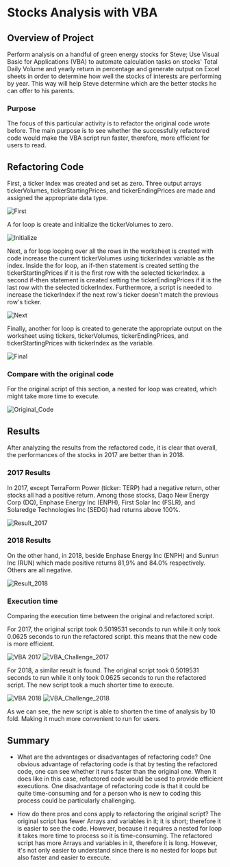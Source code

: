 # Stocks Analysis with VBA

## Overview of Project
Perform analysis on a handful of green energy stocks for Steve; Use Visual Basic for Applications (VBA) to automate calculation tasks on stocks' Total Daily Volume and yearly return in percentage and generate output on Excel sheets in order to determine how well the stocks of interests are performing by year. This way will help Steve determine which are the better stocks he can offer to his parents.

### Purpose
The focus of this particular activity is to refactor the original code wrote before. The main purpose is to see whether the successfully refactored code would make the VBA script run faster, therefore, more efficient for users to read.

## Refactoring Code
First, a ticker Index was created and set as zero. Three output arrays tickerVolumes, tickerStartingPrices, and tickerEndingPrices are made and assigned the appropriate data type.

![First](https://user-images.githubusercontent.com/84931545/124359474-3c4ac100-dbf3-11eb-870c-be5c3329d59f.PNG)

A for loop is create and initialize the tickerVolumes to zero.

![Initialize](https://user-images.githubusercontent.com/84931545/124359489-4ec4fa80-dbf3-11eb-8856-ba2a4cdaab82.PNG)


Next, a for loop looping over all the rows in the worksheet is created with code increase the current tickerVolumes using tickerIndex variable as the index. Inside the for loop, an if-then statement is created setting the tickerStartingPrices if it is the first row with the selected tickerIndex. a second if-then statement is created setting the tickerEndingPrices if it is the last row with the selected tickerIndex. Furthermore, a script is needed to increase the tickerIndex if the next row's ticker doesn't match the previous row's ticker. 

![Next](https://user-images.githubusercontent.com/84931545/124359498-55537200-dbf3-11eb-80a8-296a9a7ac87c.PNG)


Finally, another for loop is created to generate the appropriate output on the worksheet using tickers, tickerVolumes, tickerEndingPrices, and tickerStartingPrices with tickerIndex as the variable.

![Final](https://user-images.githubusercontent.com/84931545/124359506-5b495300-dbf3-11eb-9125-6feb8bbcf76c.PNG)


### Compare with the original code
For the original script of this section, a nested for loop was created, which might take more time to execute. 

![Original_Code](https://user-images.githubusercontent.com/84931545/124359615-b9763600-dbf3-11eb-9def-64a89f887909.PNG)


## Results
After analyzing the results from the refactored code, it is clear that overall, the performances of the stocks in 2017 are better than in 2018. 

### 2017 Results
In 2017, except TerraForm Power (ticker: TERP) had a negative return, other stocks all had a positive return. Among those stocks, Daqo New Energy Corp (DQ), Enphase Energy Inc (ENPH), First Solar Inc (FSLR), and Solaredge Technologies Inc (SEDG) had returns above 100%. 

![Result_2017](https://user-images.githubusercontent.com/84931545/124359554-8cc21e80-dbf3-11eb-8721-123bf0d4e2d9.PNG)


### 2018 Results
On the other hand, in 2018, beside Enphase Energy Inc (ENPH) and Sunrun Inc (RUN) which made positive returns 81,9% and 84.0% respectively. Others are all negative. 

![Result_2018](https://user-images.githubusercontent.com/84931545/124359557-8f247880-dbf3-11eb-9f8d-11b2f86ae3a7.PNG)


### Execution time 
Comparing the execution time between the original and refactored script. 

For 2017, the original script took 0.5019531 seconds to run while it only took 0.0625 seconds to run the refactored script. this means that the new code is more efficient. 

![VBA 2017](https://user-images.githubusercontent.com/84931545/124359565-96e41d00-dbf3-11eb-856a-6a09dadacfe1.PNG)
![VBA_Challenge_2017](https://user-images.githubusercontent.com/84931545/124359571-98ade080-dbf3-11eb-8ce2-216fc7020c93.PNG)

For 2018, a similar result is found. The original script took 0.5019531 seconds to run while it only took 0.0625 seconds to run the refactored script. The new script took a much shorter time to execute. 

![VBA 2018](https://user-images.githubusercontent.com/84931545/124359575-9c416780-dbf3-11eb-8174-56ac46e59c83.PNG)
![VBA_Challenge_2018](https://user-images.githubusercontent.com/84931545/124359581-9fd4ee80-dbf3-11eb-93c2-284ac16e51fa.PNG)

As we can see, the new script is able to shorten the time of analysis by 10 fold. Making it much more convenient to run for users.


## Summary

- What are the advantages or disadvantages of refactoring code?
One obvious advantage of refactoring code is that by testing the refactored code, one can see whether it runs faster than the original one. When it does like in this case, refactored code would be used to provide efficient executions. One disadvantage of refactoring code is that it could be quite time-consuming and for a person who is new to coding this process could be particularly challenging. 

- How do there pros and cons apply to refactoring the original script?
The original script has fewer Arrays and variables in it; it is short; therefore it is easier to see the code. However, because it requires a nested for loop it takes more time to process so it is time-consuming. The refactored script has more Arrays and variables in it, therefore it is long. However, it's not only easier to understand since there is no nested for loops but also faster and easier to execute. 
